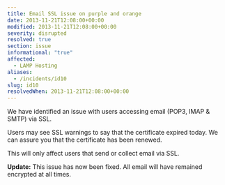 ```yaml
---
title: Email SSL issue on purple and orange
date: 2013-11-21T12:08:00+00:00
modified: 2013-11-21T12:08:00+00:00
severity: disrupted
resolved: true
section: issue
informational: "true"
affected:
  - LAMP Hosting
aliases:
  - /incidents/id10
slug: id10
resolvedWhen: 2013-11-21T12:08:00+00:00
---
```


We have identified an issue with users accessing email (POP3, IMAP & SMTP) via SSL.

Users may see SSL warnings to say that the certificate expired today.  We can assure you that the certificate has been renewed. 

This will only affect users that send or collect email via SSL.

**Update:** This issue has now been fixed. All email will have remained encrypted at all times.

